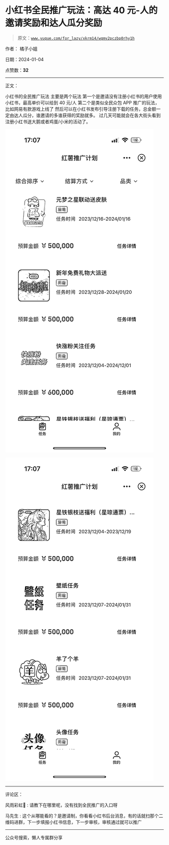 # 小红书全民推广玩法：高达 40 元-人的邀请奖励和达人瓜分奖励

> 原文：[`www.yuque.com/for_lazy/xkrm14/wqmv2pczbp0rhy1h`](https://www.yuque.com/for_lazy/xkrm14/wqmv2pczbp0rhy1h)

作者： 橘子小姐

日期：2024-01-04

点赞数：**32**

* * *

正文：

小红书的全民推广玩法 主要是两个玩法 第一个是邀请没有注册小红书的用户使用小红书，最高单价可以给到 40 元/人
第二个是类似全民众包 APP 推广的玩法，比如网易有款游戏上线了 然后可以在小红书发布引导注册下载的任务，总金额一定由达人瓜分，谁邀请的多谁获得的奖励就多。
过几天可能就会在各大街头看到注册小红书送大鹅或者鸡蛋/小米的活动了。

![](img/2c143f48d97118aaafeae19474355f36.png)

![](img/e7ae6076bea0614d2ffbff15f35d497b.png)

* * *

评论区：

风雨彩虹🌈 : 请教下在哪里呢，没有找到全民推广的入口呀

马先生 : 这个从哪能看的？是邀请制，你看看小红书后台消息，有的话就扫那个二维码进群，下一步填报小红书信息，下一步审核，审核通过就可以推广

* * *

公众号搜索，懒人专属群分享